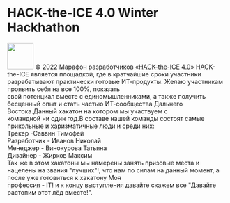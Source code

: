 # HACK-the-ICE 4.0 Winter Hackhathon
[<img src="https://static.tildacdn.com/tild3161-3361-4131-a662-636334383666/Group_1548.svg" height="60" />](https://ityakutia.com/hack-the-ice)
© 2022 Марафон разработчиков [«HACK-the-ICE 4.0»](https://ityakutia.com/hack-the-ice)
HACK-the-ICE является площадкой, где в кратчайшие сроки участники разрабатывают практически готовые ИТ-продукты. Желаю участникам проявить себя на все 100%, показать<br> свой потенциал вместе с единомышленниками, а также получить бесценный опыт и стать частью ИТ-сообщества Дальнего Востока.Данный хакатон на котором мы участвуем с<br> командной ни один год.В составе нашей команды состоят самые прикольные и харизматичные люди и среди них: <br>
Трекер -Саввин Тимофей <br>
Разработчик - Иванов Николай<br>
Менеджер - Винокурова Татьяна<br>
Дизайнер - Жирков Максим<br>
Так же в этом хакатоны мы намерены занять призовые места и нацелены на звания "лучших"!, что нам по силам на данный момент, а после уже готовиться к хакатону Моя<br> профессия - IT! и к концу выступления давайте скажем все "Давайте растопим этот лёд вместе!".
